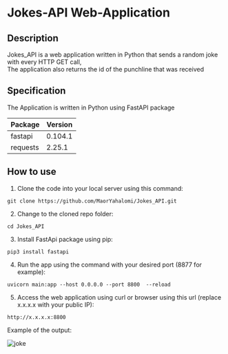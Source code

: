 # Jokes-API Web-Application

## Description ##
Jokes_API is a web application written in Python that sends a random joke with every HTTP GET call,<br> 
The application also returns the id of the punchline that was received

## Specification ##

The Application is written in Python using FastAPI package

| Package  | Version |
| ------------- | ------------- |
| fastapi  | 0.104.1  |
| requests  | 2.25.1  |
  
## How to use  ##

1. Clone the code into your local server using this command:
```
git clone https://github.com/MaorYahalomi/Jokes_API.git
```
2. Change to the cloned repo folder:
```
cd Jokes_API
```
3. Install FastApi package using pip:
```
pip3 install fastapi
```
4. Run the app using the command with your desired port (8877 for example):
```
uvicorn main:app --host 0.0.0.0 --port 8800  --reload
```
5. Access the web application using curl or browser using this url (replace x.x.x.x with your public IP):
```
http://x.x.x.x:8800
```

Example of the output:

![joke](https://github.com/MaorYahalomi/maven-project/assets/30255797/6e566de8-f2d7-40c9-9595-0e40a45cbd61)
